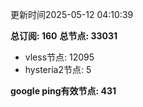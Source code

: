 更新时间2025-05-12 04:10:39

**总订阅: 160**
**总节点: 33031**
- vless节点: 12095
- hysteria2节点: 5

**google ping有效节点: 431**
